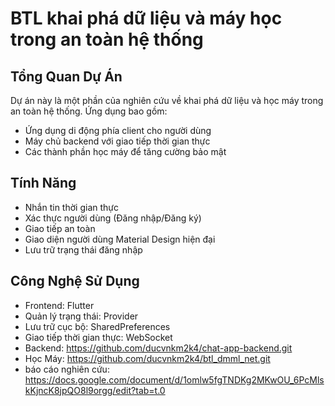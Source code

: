 # BTL khai phá dữ liệu và máy học trong an toàn hệ thống

## Tổng Quan Dự Án

Dự án này là một phần của nghiên cứu về khai phá dữ liệu và học máy trong an toàn hệ thống. Ứng dụng bao gồm:

- Ứng dụng di động phía client cho người dùng
- Máy chủ backend với giao tiếp thời gian thực
- Các thành phần học máy để tăng cường bảo mật

## Tính Năng

- Nhắn tin thời gian thực
- Xác thực người dùng (Đăng nhập/Đăng ký)
- Giao tiếp an toàn
- Giao diện người dùng Material Design hiện đại
- Lưu trữ trạng thái đăng nhập

## Công Nghệ Sử Dụng

- Frontend: Flutter
- Quản lý trạng thái: Provider
- Lưu trữ cục bộ: SharedPreferences
- Giao tiếp thời gian thực: WebSocket
- Backend: https://github.com/ducvnkm2k4/chat-app-backend.git
- Học Máy: https://github.com/ducvnkm2k4/btl_dmml_net.git
- báo cáo nghiên cứu: https://docs.google.com/document/d/1omlw5fgTNDKg2MKwOU_6PcMlskKjncK8jpQO8l9orgg/edit?tab=t.0
